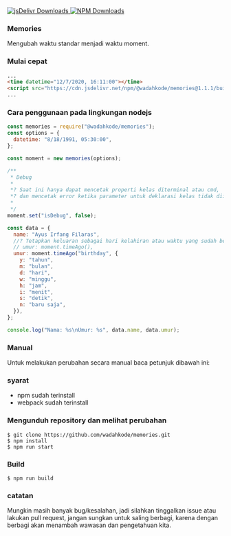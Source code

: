 <a href="https://cdn.jsdelivr.net/npm/@wadahkode/memories@1.1.1/">
    <img src="https://img.shields.io/jsdelivr/npm/hm/@wadahkode/memories?style=flat-square" alt="jsDelivr Downloads"/>
</a>
<a href="https://www.npmjs.com/package/@wadahkode/memories">
    <img src="https://img.shields.io/npm/dw/@wadahkode/memories?style=flat-square" alt="NPM Downloads"/>
</a>

### Memories

Mengubah waktu standar menjadi waktu moment.

### Mulai cepat

```html
...
<time datetime="12/7/2020, 16:11:00"></time>
<script src="https://cdn.jsdelivr.net/npm/@wadahkode/memories@1.1.1/build/memories.min.js"></script>
...
```

### Cara penggunaan pada lingkungan nodejs

```javascript
const memories = require("@wadahkode/memories");
const options = {
  datetime: "8/18/1991, 05:30:00",
};

const moment = new memories(options);

/**
 * Debug
 *
 *? Saat ini hanya dapat mencetak properti kelas diterminal atau cmd,
 *? dan mencetak error ketika parameter untuk deklarasi kelas tidak diisi.
 *
 */
moment.set("isDebug", false);

const data = {
  name: "Ayus Irfang Filaras",
  //? Tetapkan keluaran sebagai hari kelahiran atau waktu yang sudah berlalu.
  // umur: moment.timeAgo(),
  umur: moment.timeAgo("birthday", {
    y: "tahun",
    m: "bulan",
    d: "hari",
    w: "minggu",
    h: "jam",
    i: "menit",
    s: "detik",
    n: "baru saja",
  }),
};

console.log("Nama: %s\nUmur: %s", data.name, data.umur);
```

### Manual

Untuk melakukan perubahan secara manual baca petunjuk dibawah ini:

### syarat

<ul>
    <li>npm sudah terinstall</li>
    <li>webpack sudah terinstall</li>
</ul>

### Mengunduh repository dan melihat perubahan

    $ git clone https://github.com/wadahkode/memories.git
    $ npm install
    $ npm run start

### Build

    $ npm run build

### catatan

Mungkin masih banyak bug/kesalahan, jadi silahkan tinggalkan issue atau lakukan pull request,
jangan sungkan untuk saling berbagi, karena dengan berbagi akan
menambah wawasan dan pengetahuan kita.

